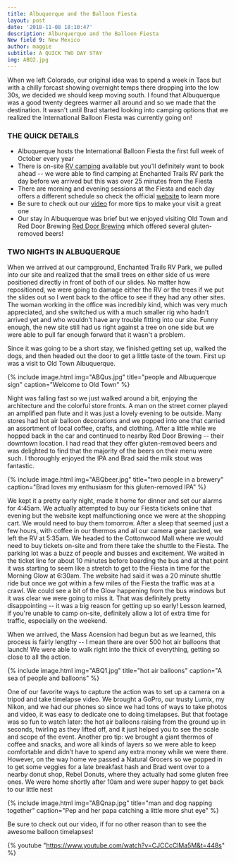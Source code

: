 ```yaml
---
title: Albuquerque and the Balloon Fiesta
layout: post
date: '2018-11-08 18:10:47'
description: Alburquerque and the Balloon Fiesta
New field 9: New Mexico
author: maggie
subtitle: A QUICK TWO DAY STAY
img: ABQ2.jpg
---
```


When we left Colorado, our original idea was to spend a week in Taos but with a chilly forcast showing overnight temps there dropping into the low 30s, we decided we should keep moving south. I found that Albuquerque was a good twenty degrees warmer all around and so we made that the destination. It wasn't until Brad started looking into camping options that we realized the International Balloon Fiesta was currently going on!

### THE QUICK DETAILS
* Albuquerque hosts the International Balloon Fiesta the first full week of October every year
* There is on-site [RV camping](https://www.balloonfiesta.com/guest-guide/rv-information) available but you'll definitely want to book ahead -- we were able to find camping at Enchanted Trails RV park the day before we arrived but this was over 25 minutes from the Fiesta
* There are morning and evening sessions at the Fiesta and each day offers a different schedule so check the official [website](https://balloonfiesta.com/) to learn more
* Be sure to check out our [video](http://) for more tips to make your visit a great one
* Our stay in Albuquerque was brief but we enjoyed visiting Old Town and Red Door Brewing [Red Door Brewing](http://reddoorbrewing.com/) which offered several gluten-removed beers!

### TWO NIGHTS IN ALBUQUERQUE

When we arrived at our campground, Enchanted Trails RV Park, we pulled into our site and realized that the small trees on either side of us were positioned directly in front of both of our slides. No matter how repositioned, we were going to damage either the RV or the trees if we put the slides out so I went back to the office to see if they had any other sites. The woman working in the office was incredibly kind, which was very much appreciated, and she switched us with a much smaller rig who hadn't arrived yet and who wouldn't have any trouble fitting into our site. Funny enough, the new site still had us right against a tree on one side but we were able to pull far enough forward that it wasn't a problem.

Since it was going to be a short stay, we finished getting set up, walked the dogs, and then headed out the door to get a little taste of the town. First up was a visit to Old Town Albuquerque.

{% include image.html img="ABQus.jpg" title="people and Albuquerque sign" caption="Welcome to Old Town" %}


Night was falling fast so we just walked around a bit, enjoying the architecture and the colorful store fronts.  A man on the street corner played an amplified pan flute and it was just a lovely evening to be outside. Many stores had hot air balloon decorations and we popped into one that carried an assortment of local coffee, crafts, and clothing.  After a little while we hopped back in the car and continued to nearby Red Door Brewing -- their downtown location. I had read that they offer gluten-removed beers and was delighted to find that the majority of the beers on their menu were such. I thoroughly enjoyed the IPA and Brad said the milk stout was fantastic.

{% include image.html img="ABQbeer.jpg" title="two people in a brewery" caption="Brad loves my enthusiasm for this gluten-removed IPA" %}


We kept it a pretty early night, made it home for dinner and set our alarms for 4:45am. We actually attempted to buy our Fiesta tickets online that evening but the website kept malfunctioning once we were at the shopping cart. We would need to buy them tomorrow. After a sleep that seemed just a few hours, with coffee in our thermos and all our camera gear packed, we left the RV at 5:35am. We headed to the Cottonwood Mall where we would need to buy tickets on-site and from there take the shuttle to the Fiesta. The parking lot was a buzz of people and busses and excitement. We waited in the ticket line for about 10 minutes before boarding the bus and at that point it was starting to seem like a stretch to get to the Fiesta in time for the Morning Glow at 6:30am. The website had said it was a 20 minute shuttle ride but once we got within a few miles of the Fiesta the traffic was at a crawl. We could see a bit of the Glow happening from the bus windows but it was clear we were going to miss it. That was definitely pretty disappointing -- it was a big reason for getting up so early! Lesson learned, if you're unable to camp on-site, definitely allow a lot of extra time for traffic, especially on the weekend.

When we arrived, the Mass Acension had begun but as we learned, this process is fairly lengthy -- I mean there are over 500 hot air balloons that launch! We were able to walk right into the thick of everything, getting so close to all the action.

{% include image.html img="ABQ1.jpg" title="hot air balloons" caption="A sea of people and balloons" %}


One of our favorite ways to capture the action was to set up a camera on a tripod and take timelapse video. We brought a GoPro, our trusty Lumix, my Nikon, and we had our phones so since we had tons of ways to take photos and video, it was easy to dedicate one to doing timelapses. But that footage was so fun to watch later: the hot air balloons raising from the ground up in seconds, twirling as they lifted off, and it just helped you to see the scale and scope of the event. Another pro tip: we brought a giant thermos of coffee and snacks, and wore all kinds of layers so we were able to keep comfortable and didn’t have to spend any extra money while we were there. However, on the way home we passed a Natural Grocers so we popped in to get some veggies for a late breakfast hash and Brad went over to a nearby donut shop, Rebel Donuts, where they actually had some gluten free ones. We were home shortly after 10am and were super happy to get back to our little nest

{% include image.html img="ABQnap.jpg" title="man and dog napping together" caption="Pep and her papa catching a little more shut eye" %}

Be sure to check out our video, if for no other reason than to see the awesome balloon timelapses!

{% youtube "https://www.youtube.com/watch?v=CJCCcClMa5M&t=448s" %}